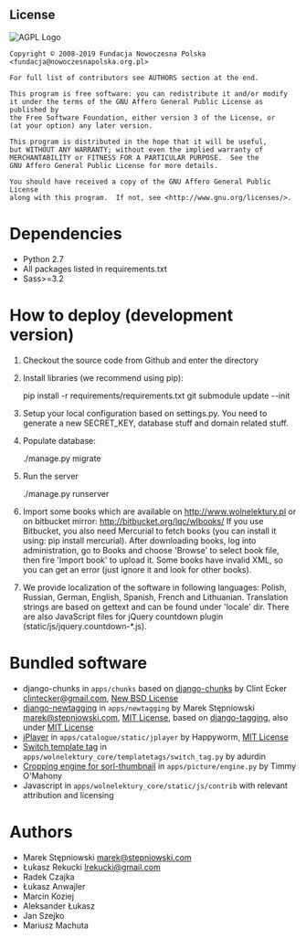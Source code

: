 License
-------

  ![AGPL Logo](http://www.gnu.org/graphics/agplv3-155x51.png)
    
    Copyright © 2008-2019 Fundacja Nowoczesna Polska <fundacja@nowoczesnapolska.org.pl>
    
    For full list of contributors see AUTHORS section at the end. 

    This program is free software: you can redistribute it and/or modify
    it under the terms of the GNU Affero General Public License as published by
    the Free Software Foundation, either version 3 of the License, or
    (at your option) any later version.

    This program is distributed in the hope that it will be useful,
    but WITHOUT ANY WARRANTY; without even the implied warranty of
    MERCHANTABILITY or FITNESS FOR A PARTICULAR PURPOSE.  See the
    GNU Affero General Public License for more details.

    You should have received a copy of the GNU Affero General Public License
    along with this program.  If not, see <http://www.gnu.org/licenses/>.
    
Dependencies
============

 * Python 2.7
 * All packages listed in requirements.txt
 * Sass>=3.2

How to deploy (development version)
=============

1. Checkout the source code from Github and enter the directory
2. Install libraries (we recommend using pip):

    pip install -r requirements/requirements.txt
    git submodule update --init

3. Setup your local configuration based on settings.py. You need to generate a new SECRET_KEY, database stuff and domain related stuff.
4. Populate database:
    
    ./manage.py migrate

5. Run the server

   ./manage.py runserver

    
6. Import some books which are available on http://www.wolnelektury.pl or on bitbucket mirror: http://bitbucket.org/lqc/wlbooks/
   If you use Bitbucket, you also need Mercurial to fetch books (you can install it using: pip install mercurial).
   After downloading books, log into administration, go to Books and choose 'Browse' to select book file,
   then fire 'Import book' to upload it. Some books have invalid XML, so you can get an error
   (just ignore it and look for other books).
   
7. We provide localization of the software in following languages: Polish, Russian, German, English, Spanish, French and Lithuanian.
   Translation strings are based on gettext and can be found under 'locale' dir.
   There are also JavaScript files for jQuery countdown plugin (static/js/jquery.countdown-*.js).

Bundled software
================

* django-chunks
  in `apps/chunks`
  based on [django-chunks](http://code.google.com/p/django-chunks/)
  by Clint Ecker <clintecker@gmail.com>,
  [New BSD License](http://www.opensource.org/licenses/bsd-license.php)
* [django-newtagging](http://www.bitbucket.org/zuber/django-newtagging/)
  in `apps/newtagging`
  by Marek Stępniowski <marek@stepniowski.com>,
  [MIT License](http://www.opensource.org/licenses/mit-license.php),
  based on [django-tagging](http://code.google.com/p/django-tagging/), also under [MIT License](http://www.opensource.org/licenses/mit-license.php)
* [jPlayer](http://jplayer.org/)
  in `apps/catalogue/static/jplayer`
  by Happyworm,
  [MIT License](http://opensource.org/licenses/MIT)
* [Switch template tag](http://djangosnippets.org/snippets/967/)
  in `apps/wolnelektury_core/templatetags/switch_tag.py`
  by adurdin
* [Cropping engine for sorl-thumbnail](http://timmyomahony.com/blog/custom-cropping-engine-sorl-thumbnail/)
  in `apps/picture/engine.py`
  by Timmy O'Mahony
* Javascript in `apps/wolnelektury_core/static/js/contrib`
  with relevant attribution and licensing
  


Authors
=======
 * Marek Stępniowski  <marek@stepniowski.com>
 * Łukasz Rekucki <lrekucki@gmail.com>
 * Radek Czajka
 * Łukasz Anwajler
 * Marcin Koziej
 * Aleksander Łukasz
 * Jan Szejko
 * Mariusz Machuta
